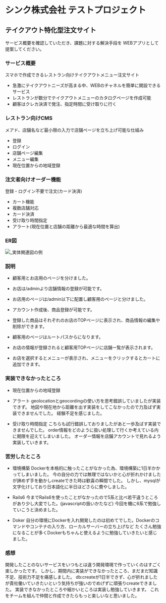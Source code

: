 # シンク株式会社 テストプロジェクト

## テイクアウト特化型注文サイト

サービス概要を確認していただき、課題に対する解決手段を
WEBアプリとして提案してください。

### サービス概要
スマホで作成できるレストラン向けテイクアウトメニュー注文サイト
- 急激にテイクアウトニーズが高まる中、WEBのチャネルを簡単に開設できるサービス
- レストランが数分でテイクアウトメニューのカタログページを作成可能
- 顧客はクレカ決済で発注、指定時間に受け取りに行く

### レストラン向けCMS
メアド、店舗名など最小限の入力で店舗ページを立ち上げ可能な仕組み

- 登録
- ログイン
- 店舗ページ編集
- メニュー編集
- 現在位置からの地域登録

### 注文者向けオーダー機能
登録・ログイン不要で注文(カード決済)

- カート機能
- 複数店舗対応
- カード決済
- 受け取り時間指定
- アラート(現在位置と店舗の距離から最適な時間を算出)

### ER図
![_実体関連図の例](/uploads/782ddb796ad6f249ff1b1153b6435587/_実体関連図の例.jpeg)

### 説明

- 顧客用とお店用のページを分けました。
- お店は/adminより店舗情報の登録が可能です。
- お店用のページは/admin以下に配置し顧客用のページと分けました。
- アカウント作成後、商品登録が可能です。
- 登録した商品はそれぞれのお店のTOPページに表示され、商品情報の編集や削除ができます。

- 顧客用のページはルートパスからになります。
- お店の情報が登録されると顧客用TOPページに店舗一覧が表示されます。
- お店を選択するとメニューが表示され、メニューをクリックするとカートに追加できます。

### 実装できなかったところ
- 現在位置からの地域登録
- アラート
geolocationとgeocordingの使い方を思考錯誤していましたが実装できず。
地図や現在地から距離を出す実装をしてこなかったので力及ばず実装できませんでした。
経験不足を感じました。

- 受け取り時間指定
こちらも試行錯誤しておりましたがあと一歩及ばす実装できませんでした。
order情報をどのように扱い処理して行くか考えている内に期限を迎えてしまいました。
オーダー情報を店舗アカウントで見れるよう実装していきます。

### 苦労したところ
- 環境構築
Dockerを本格的に触ったことがなかった為、環境構築に1日半かかってしまいました。
今の自分の力では無理ではないかと心が折れかけましたが諦めず手を動かしcreateできた時は歓喜の瞬間でした。
しかし、mysqlが文字化けしており日本語化に半日ほどさらに費やしました。

- Rails6
今までRails6を使ったことがなかったので5系と比べ若干違うところがあり少し大変でした。(javascriptの扱いかたなど)
今回を機に6系で勉強していこうと決めました。

- Doker
自分の環境にDockerを入れ開発したのは初めてでした。Dockerのコマンドやコンテナの入り方、ローカルサーバーの立ち上げなど
たくさん勉強になることが多くDockerもちゃんと使えるように勉強していきたいと感じました。

### 感想
開発したことのないサービスをいつもとは違う開発環境で作っていくのはすごく楽しかったです。
しかし、期間内に実装ができなかったところ、まだまだ知識不足、技術力不足を痛感しました。
db:createが1日半できず、心が折れましたが貴社働いていきたいという気持ちが強いのでめげずに頑張りcreateできました。
実装できなかったところや細かいところは実装し勉強していきます。
これをチームを組んで仲間と作成できたらもっと楽しいなと思いました。